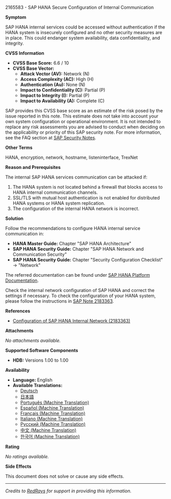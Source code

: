 2165583 - SAP HANA Secure Configuration of Internal Communication

**Symptom**
  
SAP HANA internal services could be accessed without authentication if the HANA system is insecurely configured and no other security measures are in place. This could endanger system availability, data confidentiality, and integrity.

**CVSS Information**

- **CVSS Base Score:** 6.6 / 10
- **CVSS Base Vector:**
  - **Attack Vector (AV):** Network (N)
  - **Access Complexity (AC):** High (H)
  - **Authentication (Au):** None (N)
  - **Impact to Confidentiality (C):** Partial (P)
  - **Impact to Integrity (I):** Partial (P)
  - **Impact to Availability (A):** Complete (C)

SAP provides this CVSS base score as an estimate of the risk posed by the issue reported in this note. This estimate does not take into account your own system configuration or operational environment. It is not intended to replace any risk assessments you are advised to conduct when deciding on the applicability or priority of this SAP security note. For more information, see the FAQ section at [SAP Security Notes](https://support.sap.com/securitynotes).

**Other Terms**

HANA, encryption, network, hostname, listeninterface, TrexNet

**Reason and Prerequisites**

The internal SAP HANA services communication can be attacked if:

1. The HANA system is not located behind a firewall that blocks access to HANA internal communication channels.
2. SSL/TLS with mutual host authentication is not enabled for distributed HANA systems or HANA system replication.
3. The configuration of the internal HANA network is incorrect.

**Solution**

Follow the recommendations to configure HANA internal service communication in:

- **HANA Master Guide:** Chapter "SAP HANA Architecture"
- **SAP HANA Security Guide:** Chapter "SAP HANA Network and Communication Security"
- **SAP HANA Security Guide:** Chapter "Security Configuration Checklist" → "Network"

The referred documentation can be found under [SAP HANA Platform Documentation](http://help.sap.com/hana_platform).

Check the internal network configuration of SAP HANA and correct the settings if necessary. To check the configuration of your HANA system, please follow the instructions in [SAP Note 2183363](https://me.sap.com/notes/2183363).

**References**

- [Configuration of SAP HANA Internal Network (2183363)](https://me.sap.com/notes/2183363)

**Attachments**

_No attachments available._

**Supported Software Components**

- **HDB:** Versions 1.00 to 1.00

**Availability**

- **Language:** English
- **Available Translations:**
  - [Deutsch](https://me.sap.com/notes/0002165583/D)
  - [日本語](https://me.sap.com/notes/0002165583/J)
  - [Português (Machine Translation)](https://me.sap.com/notes/0002165583/P)
  - [Español (Machine Translation)](https://me.sap.com/notes/0002165583/S)
  - [Français (Machine Translation)](https://me.sap.com/notes/0002165583/F)
  - [Italiano (Machine Translation)](https://me.sap.com/notes/0002165583/I)
  - [Русский (Machine Translation)](https://me.sap.com/notes/0002165583/R)
  - [中文 (Machine Translation)](https://me.sap.com/notes/0002165583/1)
  - [한국어 (Machine Translation)](https://me.sap.com/notes/0002165583/3)

**Rating**

_No ratings available._

**Side Effects**

This document does not solve or cause any side effects.

---

*Credits to [RedRays](https://redrays.io) for support in providing this information.*